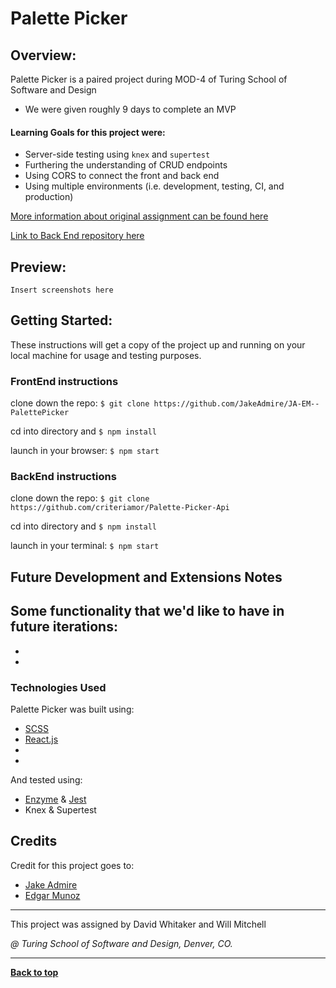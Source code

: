 # Palette Picker

## Overview:

Palette Picker is a paired project during MOD-4 of Turing School of Software and Design
- We were given roughly 9 days to complete an MVP

#### Learning Goals for this project were:
- Server-side testing using `knex` and `supertest`
- Furthering the understanding of CRUD endpoints
- Using CORS to connect the front and back end
- Using multiple environments (i.e. development, testing, CI, and production)

[More information about original assignment can be found here](http://frontend.turing.io/projects/palette-picker.html)

[Link to Back End repository here](https://github.com/criteriamor/Palette-Picker-Api)

## Preview:

`Insert screenshots here`

## Getting Started:

These instructions will get a copy of the project up and running on your local machine for usage and testing purposes.

### FrontEnd instructions
clone down the repo: ```$ git clone https://github.com/JakeAdmire/JA-EM--PalettePicker```

cd into directory and ```$ npm install```

launch in your browser: ```$ npm start ```

### BackEnd instructions
clone down the repo: ```$ git clone https://github.com/criteriamor/Palette-Picker-Api```

cd into directory and ```$ npm install```

launch in your terminal: ```$ npm start ```

## Future Development and Extensions Notes
Some functionality that we'd like to have in future iterations:
- 
- 
- 

### Technologies Used
Palette Picker was built using: 
- [SCSS](https://sass-lang.com/)
- [React.js](https://reactjs.org/)
- 
- 

And tested using:
- [Enzyme](https://airbnb.io/enzyme/) & [Jest](https://airbnb.io/enzyme/docs/guides/jest.html)
- Knex & Supertest

## Credits
Credit for this project goes to: 
- [Jake Admire](https://github.com/JakeAdmire)
- [Edgar Munoz]()

---
This project was assigned by David Whitaker and Will Mitchell

*@ Turing School of Software and Design, Denver, CO.*

---
**[Back to top](https://github.com/JakeAdmire/JA--RottenPotatoes/blob/master/README.md#palettepicker)**